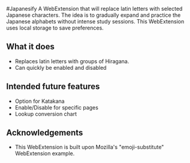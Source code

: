 #Japanesify
A WebExtension that will replace latin letters with selected Japanese characters. The idea is to gradually expand and practice the Japanese alphabets without intense study sessions.
This WebExtension uses local storage to save preferences.

## What it does
* Replaces latin letters with groups of Hiragana.
* Can quickly be enabled and disabled

## Intended future features
* Option for Katakana
* Enable/Disable for specific pages
* Lookup conversion chart

## Acknowledgements

* This WebExtension is built upon Mozilla's "emoji-substitute" WebExtension example.
